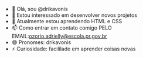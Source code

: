 - 👋 Olá, sou @drikavonis
- 👀 Estou interessado em desenvolver novos projetos 
- 🌱 Atualmente estou aprendendo HTML e CSS
- 📫 Como entrar em contato comigo PELO EMAIL:ozorio.adrielly@escola.pr.gov.br
- 😄 Pronomes: drikavonis
- ⚡ Curiosidade: facililade em aprender coisas novas

<!---
drikavonis/drikavonis is a ✨ special ✨ repository because its `README.md` (this file) appears on your GitHub profile.
You can click the Preview link to take a look at your changes.
--->
